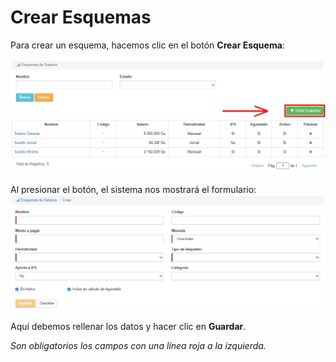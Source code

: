 # Crear Esquemas

Para crear un esquema, hacemos clic en el botón **Crear Esquema**:

![Crear Esquemas boton](img/esquemas_crear_boton.png)

Al presionar el botón, el sistema nos mostrará el formulario:
![Crear Esquemas](img/esquemas_crear.png)

Aquí debemos rellenar los datos y hacer clic en **Guardar**. 

*Son obligatorios los campos con una línea roja a la izquierda.*